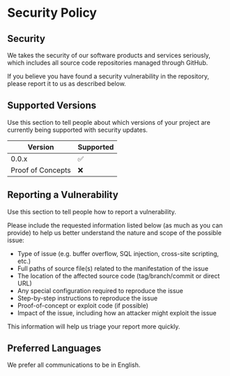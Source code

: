# Security Policy

## Security

We takes the security of our software products and services seriously, which includes all source code repositories managed through GitHub.

If you believe you have found a security vulnerability in the repository, please report it to us as described below.

## Supported Versions

Use this section to tell people about which versions of your project are
currently being supported with security updates.

| Version           | Supported          |
| -------           | ------------------ |
| 0.0.x             | :white_check_mark: |
| Proof of Concepts | :x:                |

## Reporting a Vulnerability

Use this section to tell people how to report a vulnerability.

Please include the requested information listed below (as much as you can provide) to help us better understand the nature and scope of the possible issue:

  * Type of issue (e.g. buffer overflow, SQL injection, cross-site scripting, etc.)
  * Full paths of source file(s) related to the manifestation of the issue
  * The location of the affected source code (tag/branch/commit or direct URL)
  * Any special configuration required to reproduce the issue
  * Step-by-step instructions to reproduce the issue
  * Proof-of-concept or exploit code (if possible)
  * Impact of the issue, including how an attacker might exploit the issue

This information will help us triage your report more quickly.

## Preferred Languages

We prefer all communications to be in English.

